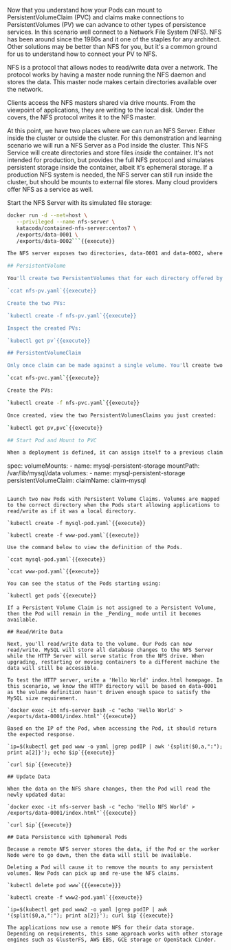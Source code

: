 Now that you understand how your Pods can mount to PersistentVolumeClaim (PVC) and claims make connections to PersistentVolumes (PV) we can advance to other types of persistence services. In this scenario well connect to a Network File System (NFS). NFS has been around since the 1980s and it one of the staples for any architect. Other solutions may be better than NFS for you, but it's a common ground for us to understand how to connect your PV to NFS.

NFS is a protocol that allows nodes to read/write data over a network. The protocol works by having a master node running the NFS daemon and stores the data. This master node makes certain directories available over the network.

Clients access the NFS masters shared via drive mounts. From the viewpoint of applications, they are writing to the local disk. Under the covers, the NFS protocol writes it to the NFS master.

At this point, we have two places where we can run an NFS Server. Either inside the cluster or outside the cluster. For this demonstration and learning scenario we will run a NFS Server as a Pod inside the cluster. This NFS Service will create directories and store files _inside_ the container. It's not intended for production, but provides the full NFS protocol and simulates persistent storage inside the container, albeit it's ephemeral storage. If a production NFS system is needed, the NFS server can still run inside the cluster, but should be mounts to external file stores. Many cloud providers offer NFS as a service as well.

Start the NFS Server with its simulated file storage:

```bash
docker run -d --net=host \
   --privileged --name nfs-server \
   katacoda/contained-nfs-server:centos7 \
   /exports/data-0001 \
   /exports/data-0002```{{execute}}

The NFS server exposes two directories, data-0001 and data-0002, where files for this demonstration will be stored.

## PersistentVolume

You'll create two PersistentVolumes that for each directory offered by the NFS server with this manifest:

`ccat nfs-pv.yaml`{{execute}}

Create the two PVs:

`kubectl create -f nfs-pv.yaml`{{execute}}

Inspect the created PVs:

`kubectl get pv`{{execute}}

## PersistentVolumeClaim

Only once claim can be made against a single volume. You'll create two claims. One for HTML and one for MYSql file storage:

`ccat nfs-pvc.yaml`{{execute}}

Create the PVs:

`kubectl create -f nfs-pvc.yaml`{{execute}}

Once created, view the two PersistentVolumesClaims you just created:

`kubectl get pv,pvc`{{execute}}

## Start Pod and Mount to PVC

When a deployment is defined, it can assign itself to a previous claim. The following snippet defines a volume mount for the directory /var/lib/mysql/data which is mapped to the storage mysql-persistent-storage. The storage called mysql-persistent-storage is mapped to the claim called claim-mysql.

```
  spec:
      volumeMounts:
        - name: mysql-persistent-storage
          mountPath: /var/lib/mysql/data
  volumes:
    - name: mysql-persistent-storage
      persistentVolumeClaim:
        claimName: claim-mysql
```

Launch two new Pods with Persistent Volume Claims. Volumes are mapped to the correct directory when the Pods start allowing applications to read/write as if it was a local directory.

`kubectl create -f mysql-pod.yaml`{{execute}}

`kubectl create -f www-pod.yaml`{{execute}}

Use the command below to view the definition of the Pods.

`ccat mysql-pod.yaml`{{execute}}

`ccat www-pod.yaml`{{execute}}

You can see the status of the Pods starting using:

`kubectl get pods`{{execute}}

If a Persistent Volume Claim is not assigned to a Persistent Volume, then the Pod will remain in the _Pending_ mode until it becomes available.

## Read/Write Data

Next, you'll read/write data to the volume. Our Pods can now read/write. MySQL will store all database changes to the NFS Server while the HTTP Server will serve static from the NFS drive. When upgrading, restarting or moving containers to a different machine the data will still be accessible.

To test the HTTP server, write a 'Hello World' index.html homepage. In this scenario, we know the HTTP directory will be based on data-0001 as the volume definition hasn't driven enough space to satisfy the MySQL size requirement.

`docker exec -it nfs-server bash -c "echo 'Hello World' > /exports/data-0001/index.html"`{{execute}}

Based on the IP of the Pod, when accessing the Pod, it should return the expected response.

`ip=$(kubectl get pod www -o yaml |grep podIP | awk '{split($0,a,":"); print a[2]}'); echo $ip`{{execute}}

`curl $ip`{{execute}}

## Update Data

When the data on the NFS share changes, then the Pod will read the newly updated data:

`docker exec -it nfs-server bash -c "echo 'Hello NFS World' > /exports/data-0001/index.html"`{{execute}}

`curl $ip`{{execute}}

## Data Persistence with Ephemeral Pods

Because a remote NFS server stores the data, if the Pod or the worker Node were to go down, then the data will still be available.

Deleting a Pod will cause it to remove the mounts to any persistent volumes. New Pods can pick up and re-use the NFS claims.

`kubectl delete pod www`{{{execute}}}

`kubectl create -f www2-pod.yaml`{{exeucte}}

`ip=$(kubectl get pod www2 -o yaml |grep podIP | awk '{split($0,a,":"); print a[2]}'); curl $ip`{{execute}}

The applications now use a remote NFS for their data storage. Depending on requirements, this same approach works with other storage engines such as GlusterFS, AWS EBS, GCE storage or OpenStack Cinder.

